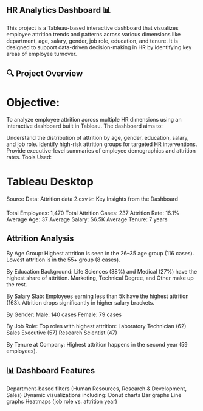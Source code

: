 ## HR Analytics Dashboard 📊

This project is a Tableau-based interactive dashboard that visualizes employee attrition trends and patterns across various dimensions like department, age, salary, gender, job role, education, and tenure. It is designed to support data-driven decision-making in HR by identifying key areas of employee turnover.

## 🔍 Project Overview

# Objective:
To analyze employee attrition across multiple HR dimensions using an interactive dashboard built in Tableau. The dashboard aims to:

Understand the distribution of attrition by age, gender, education, salary, and job role.
Identify high-risk attrition groups for targeted HR interventions.
Provide executive-level summaries of employee demographics and attrition rates.
Tools Used:

# Tableau Desktop
Source Data: Attrition data 2.csv
📈 Key Insights from the Dashboard

Total Employees: 1,470
Total Attrition Cases: 237
Attrition Rate: 16.1%
Average Age: 37
Average Salary: $6.5K
Average Tenure: 7 years

## Attrition Analysis

 By Age Group:
Highest attrition is seen in the 26–35 age group (116 cases).
Lowest attrition is in the 55+ group (8 cases).

 By Education Background:
Life Sciences (38%) and Medical (27%) have the highest share of attrition.
Marketing, Technical Degree, and Other make up the rest.

 By Salary Slab:
Employees earning less than 5k have the highest attrition (163).
Attrition drops significantly in higher salary brackets.

 By Gender:
Male: 140 cases
Female: 79 cases

 By Job Role:
Top roles with highest attrition:
Laboratory Technician (62)
Sales Executive (57)
Research Scientist (47)

By Tenure at Company:
Highest attrition happens in the second year (59 employees).
## 📊 Dashboard Features

Department-based filters (Human Resources, Research & Development, Sales)
Dynamic visualizations including:
Donut charts
Bar graphs
Line graphs
Heatmaps (job role vs. attrition year)
